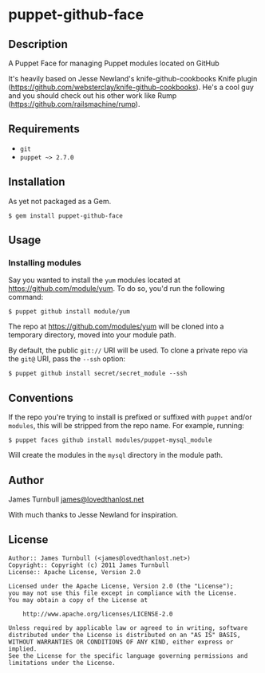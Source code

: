 puppet-github-face
==================

Description
-----------

A Puppet Face for managing Puppet modules located on GitHub

It's heavily based on Jesse Newland's knife-github-cookbooks Knife
plugin (https://github.com/websterclay/knife-github-cookbooks). He's a
cool guy and you should check out his other work like Rump
(https://github.com/railsmachine/rump).

Requirements
------------

* `git`
* `puppet ~> 2.7.0`

Installation
------------

As yet not packaged as a Gem.

    $ gem install puppet-github-face

Usage
-----

### Installing modules

Say you wanted to install the `yum` modules located at
https://github.com/module/yum. To do so, you'd run the following command:

    $ puppet github install module/yum

The repo at https://github.com/modules/yum will be cloned into a temporary
directory, moved into your module path.

By default, the public `git://` URI will be used. To clone a private repo via
the `git@` URI, pass the `--ssh` option:

    $ puppet github install secret/secret_module --ssh

Conventions
-----------

If the repo you're trying to install is prefixed or suffixed with
`puppet` and/or `modules`, this will be stripped from the repo name. For example, 
running:

    $ puppet faces github install modules/puppet-mysql_module

Will create the modules in the `mysql` directory in the module path.

Author
------

James Turnbull <james@lovedthanlost.net>

With much thanks to Jesse Newland for inspiration.

License
-------

    Author:: James Turnbull (<james@lovedthanlost.net>)
    Copyright:: Copyright (c) 2011 James Turnbull
    License:: Apache License, Version 2.0

    Licensed under the Apache License, Version 2.0 (the "License");
    you may not use this file except in compliance with the License.
    You may obtain a copy of the License at

        http://www.apache.org/licenses/LICENSE-2.0

    Unless required by applicable law or agreed to in writing, software
    distributed under the License is distributed on an "AS IS" BASIS,
    WITHOUT WARRANTIES OR CONDITIONS OF ANY KIND, either express or implied.
    See the License for the specific language governing permissions and
    limitations under the License.
